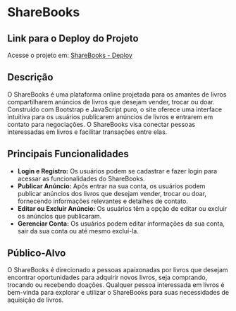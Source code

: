 # ShareBooks

## Link para o Deploy do Projeto
Acesse o projeto em: [ShareBooks - Deploy](https://sharebooks.netlify.app/)

## Descrição
O ShareBooks é uma plataforma online projetada para os amantes de livros compartilharem anúncios de livros que desejam vender, trocar ou doar. Construído com Bootstrap e JavaScript puro, o site oferece uma interface intuitiva para os usuários publicarem anúncios de livros e entrarem em contato para negociações. O ShareBooks visa conectar pessoas interessadas em livros e facilitar transações entre elas.

## Principais Funcionalidades
- **Login e Registro:** Os usuários podem se cadastrar e fazer login para acessar as funcionalidades do ShareBooks.
- **Publicar Anúncio:** Após entrar na sua conta, os usuários podem publicar anúncios dos livros que desejam vender, trocar ou doar, fornecendo informações relevantes e detalhes de contato.
- **Editar ou Excluir Anúncio:** Os usuários têm a opção de editar ou excluir os anúncios que publicaram.
- **Gerenciar Conta:** Os usuários podem editar informações da sua conta, sair da sua conta ou até mesmo excluí-la.

## Público-Alvo
O ShareBooks é direcionado a pessoas apaixonadas por livros que desejam encontrar oportunidades para adquirir novos livros, seja comprando, trocando ou recebendo doações. Qualquer pessoa interessada em livros é bem-vinda para explorar e utilizar o ShareBooks para suas necessidades de aquisição de livros.
